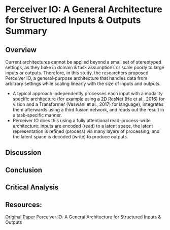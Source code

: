 # Perceiver IO: A General Architecture for Structured Inputs & Outputs Summary

## Overview

Current architectures cannot be applied beyond a small set of stereotyped settings, as they bake in domain & task assumptions or scale poorly to large inputs or outputs. Therefore, in this study, the researchers proposed Perceiver IO, a general-purpose architecture that handles data from arbitrary settings while scaling linearly with the size of inputs and outputs.


-  A typical approach independently processes each input with a modality specific architecture (for example using a 2D ResNet (He et al., 2016) for vision and a Transformer (Vaswani et al., 2017) for language), integrates them afterwards using a third fusion network, and reads out the result in a task-specific manner. 
-  Perceiver IO does this using a fully attentional read-process-write architecture: inputs are encoded (read) to a latent space, the latent representation is refined (process) via many layers of processing, and the latent space is decoded (write) to produce outputs.


## Discussion

## Conclusion




## Critical Analysis

## Resources:

[Original Paper](https://arxiv.org/abs/2107.14795) Perceiver IO: A General Architecture for Structured Inputs & Outputs
